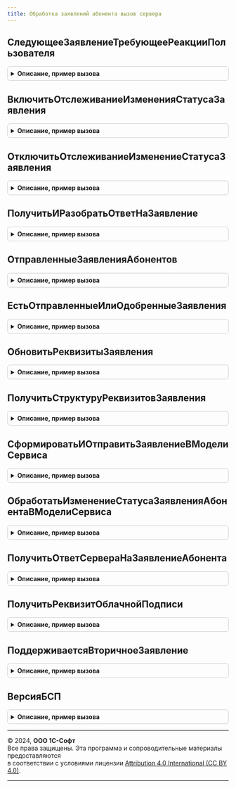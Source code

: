 ```yaml
---
title: Обработка заявлений абонента вызов сервера
---
```



## СледующееЗаявлениеТребующееРеакцииПользователя
<details style="margin: 1em 0; padding: 0.5em; border: 1px solid #ccc; border-radius: 6px;">

<summary style="font-weight: bold; cursor: pointer;">Описание, пример вызова</summary>

```bsl

Функция СледующееЗаявлениеТребующееРеакцииПользователя() Экспорт
```

Пример вызова
```bsl
Результат = ОбработкаЗаявленийАбонентаВызовСервера.СледующееЗаявлениеТребующееРеакцииПользователя() 
```
</details>

## ВключитьОтслеживаниеИзмененияСтатусаЗаявления
<details style="margin: 1em 0; padding: 0.5em; border: 1px solid #ccc; border-radius: 6px;">

<summary style="font-weight: bold; cursor: pointer;">Описание, пример вызова</summary>

```bsl

Процедура ВключитьОтслеживаниеИзмененияСтатусаЗаявления(ДокументЗаявление) Экспорт
```

Пример вызова
```bsl
ОбработкаЗаявленийАбонентаВызовСервера.ВключитьОтслеживаниеИзмененияСтатусаЗаявления(ДокументЗаявление) 
```
</details>

## ОтключитьОтслеживаниеИзменениеСтатусаЗаявления
<details style="margin: 1em 0; padding: 0.5em; border: 1px solid #ccc; border-radius: 6px;">

<summary style="font-weight: bold; cursor: pointer;">Описание, пример вызова</summary>

```bsl

Процедура ОтключитьОтслеживаниеИзменениеСтатусаЗаявления(ДокументЗаявление) Экспорт
```

Пример вызова
```bsl
ОбработкаЗаявленийАбонентаВызовСервера.ОтключитьОтслеживаниеИзменениеСтатусаЗаявления(ДокументЗаявление) 
```
</details>

## ПолучитьИРазобратьОтветНаЗаявление
<details style="margin: 1em 0; padding: 0.5em; border: 1px solid #ccc; border-radius: 6px;">

<summary style="font-weight: bold; cursor: pointer;">Описание, пример вызова</summary>

```bsl

Функция ПолучитьИРазобратьОтветНаЗаявление( Экспорт
```

Пример вызова
```bsl
Результат = ОбработкаЗаявленийАбонентаВызовСервера.ПолучитьИРазобратьОтветНаЗаявление();
```
</details>

## ОтправленныеЗаявленияАбонентов
<details style="margin: 1em 0; padding: 0.5em; border: 1px solid #ccc; border-radius: 6px;">

<summary style="font-weight: bold; cursor: pointer;">Описание, пример вызова</summary>

```bsl

Функция ОтправленныеЗаявленияАбонентов( Экспорт
```

Пример вызова
```bsl
Результат = ОбработкаЗаявленийАбонентаВызовСервера.ОтправленныеЗаявленияАбонентов();
```
</details>

## ЕстьОтправленныеИлиОдобренныеЗаявления
<details style="margin: 1em 0; padding: 0.5em; border: 1px solid #ccc; border-radius: 6px;">

<summary style="font-weight: bold; cursor: pointer;">Описание, пример вызова</summary>

```bsl

// Проверяет наличие отправленных или одобренных заявления по 1С-Отчетности
// Внимание! Не менять без согласования с БП3. Вызывается из БП3.
//
// Возвращаемое значение:
//  Булево - есть ли отправленные или одобренные заявлений
//
Функция ЕстьОтправленныеИлиОдобренныеЗаявления() Экспорт
```

Пример вызова
```bsl
Результат = ОбработкаЗаявленийАбонентаВызовСервера.ЕстьОтправленныеИлиОдобренныеЗаявления() 
```
</details>

## ОбновитьРеквизитыЗаявления
<details style="margin: 1em 0; padding: 0.5em; border: 1px solid #ccc; border-radius: 6px;">

<summary style="font-weight: bold; cursor: pointer;">Описание, пример вызова</summary>

```bsl

Функция ОбновитьРеквизитыЗаявления(Документ, РеквизитыДокумента) Экспорт
```

Пример вызова
```bsl
Результат = ОбработкаЗаявленийАбонентаВызовСервера.ОбновитьРеквизитыЗаявления(Документ, РеквизитыДокумента) 
```
</details>

## ПолучитьСтруктуруРеквизитовЗаявления
<details style="margin: 1em 0; padding: 0.5em; border: 1px solid #ccc; border-radius: 6px;">

<summary style="font-weight: bold; cursor: pointer;">Описание, пример вызова</summary>

```bsl

Функция ПолучитьСтруктуруРеквизитовЗаявления(Документ) Экспорт
```

Пример вызова
```bsl
Результат = ОбработкаЗаявленийАбонентаВызовСервера.ПолучитьСтруктуруРеквизитовЗаявления(Документ) 
```
</details>

## СформироватьИОтправитьЗаявлениеВМоделиСервиса
<details style="margin: 1em 0; padding: 0.5em; border: 1px solid #ccc; border-radius: 6px;">

<summary style="font-weight: bold; cursor: pointer;">Описание, пример вызова</summary>

```bsl

Функция СформироватьИОтправитьЗаявлениеВМоделиСервиса(ДокументЗаявление, Алгоритм) Экспорт
```

Пример вызова
```bsl
Результат = ОбработкаЗаявленийАбонентаВызовСервера.СформироватьИОтправитьЗаявлениеВМоделиСервиса(ДокументЗаявление, Алгоритм) 
```
</details>

## ОбработатьИзменениеСтатусаЗаявленияАбонентаВМоделиСервиса
<details style="margin: 1em 0; padding: 0.5em; border: 1px solid #ccc; border-radius: 6px;">

<summary style="font-weight: bold; cursor: pointer;">Описание, пример вызова</summary>

```bsl

Функция ОбработатьИзменениеСтатусаЗаявленияАбонентаВМоделиСервиса(ДокументЗаявление) Экспорт
```

Пример вызова
```bsl
Результат = ОбработкаЗаявленийАбонентаВызовСервера.ОбработатьИзменениеСтатусаЗаявленияАбонентаВМоделиСервиса(ДокументЗаявление) 
```
</details>

## ПолучитьОтветСервераНаЗаявлениеАбонента
<details style="margin: 1em 0; padding: 0.5em; border: 1px solid #ccc; border-radius: 6px;">

<summary style="font-weight: bold; cursor: pointer;">Описание, пример вызова</summary>

```bsl

Функция ПолучитьОтветСервераНаЗаявлениеАбонента(ДокументЗаявление) Экспорт
```

Пример вызова
```bsl
Результат = ОбработкаЗаявленийАбонентаВызовСервера.ПолучитьОтветСервераНаЗаявлениеАбонента(ДокументЗаявление) 
```
</details>

## ПолучитьРеквизитОблачнойПодписи
<details style="margin: 1em 0; padding: 0.5em; border: 1px solid #ccc; border-radius: 6px;">

<summary style="font-weight: bold; cursor: pointer;">Описание, пример вызова</summary>

```bsl

Функция ПолучитьРеквизитОблачнойПодписи(ДокументЗаявление, ВидПараметра) Экспорт
```

Пример вызова
```bsl
Результат = ОбработкаЗаявленийАбонентаВызовСервера.ПолучитьРеквизитОблачнойПодписи(ДокументЗаявление, ВидПараметра) 
```
</details>

## ПоддерживаетсяВторичноеЗаявление
<details style="margin: 1em 0; padding: 0.5em; border: 1px solid #ccc; border-radius: 6px;">

<summary style="font-weight: bold; cursor: pointer;">Описание, пример вызова</summary>

```bsl

Функция ПоддерживаетсяВторичноеЗаявление(УчетнаяЗапись) Экспорт
```

Пример вызова
```bsl
Результат = ОбработкаЗаявленийАбонентаВызовСервера.ПоддерживаетсяВторичноеЗаявление(УчетнаяЗапись) 
```
</details>

## ВерсияБСП
<details style="margin: 1em 0; padding: 0.5em; border: 1px solid #ccc; border-radius: 6px;">

<summary style="font-weight: bold; cursor: pointer;">Описание, пример вызова</summary>

```bsl

Функция ВерсияБСП() Экспорт
```

Пример вызова
```bsl
Результат = ОбработкаЗаявленийАбонентаВызовСервера.ВерсияБСП() 
```
</details>

---

© 2024, **ООО 1С-Софт**  
Все права защищены. Эта программа и сопроводительные материалы предоставляются  
в соответствии с условиями лицензии [Attribution 4.0 International (CC BY 4.0)](https://creativecommons.org/licenses/by/4.0/legalcode).

---

